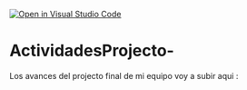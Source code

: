 [![Open in Visual Studio Code](https://classroom.github.com/assets/open-in-vscode-c66648af7eb3fe8bc4f294546bfd86ef473780cde1dea487d3c4ff354943c9ae.svg)](https://classroom.github.com/online_ide?assignment_repo_id=8525090&assignment_repo_type=AssignmentRepo)
# ActividadesProjecto-
Los avances del projecto final de mi equipo voy a subir aqui : 
